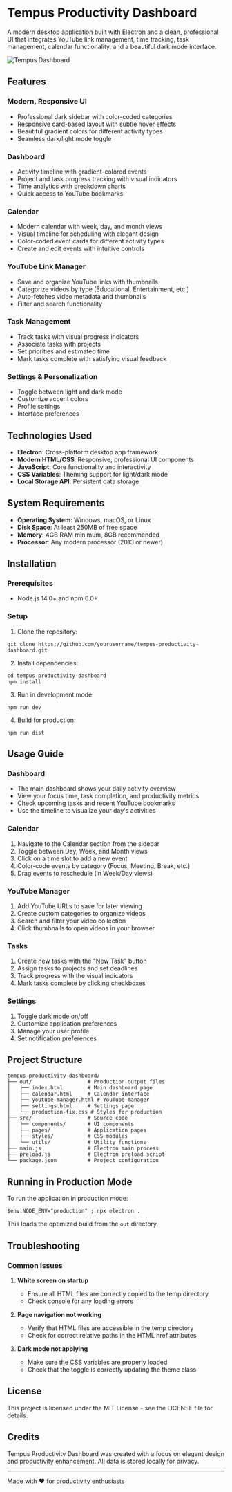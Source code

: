 # Tempus Productivity Dashboard

A modern desktop application built with Electron and a clean, professional UI that integrates YouTube link management, time tracking, task management, calendar functionality, and a beautiful dark mode interface.

![Tempus Dashboard](https://i.imgur.com/YourDashboardImage.png)

## Features

### Modern, Responsive UI
- Professional dark sidebar with color-coded categories
- Responsive card-based layout with subtle hover effects
- Beautiful gradient colors for different activity types
- Seamless dark/light mode toggle

### Dashboard
- Activity timeline with gradient-colored events
- Project and task progress tracking with visual indicators
- Time analytics with breakdown charts
- Quick access to YouTube bookmarks

### Calendar
- Modern calendar with week, day, and month views
- Visual timeline for scheduling with elegant design
- Color-coded event cards for different activity types
- Create and edit events with intuitive controls

### YouTube Link Manager
- Save and organize YouTube links with thumbnails
- Categorize videos by type (Educational, Entertainment, etc.)
- Auto-fetches video metadata and thumbnails
- Filter and search functionality

### Task Management
- Track tasks with visual progress indicators
- Associate tasks with projects
- Set priorities and estimated time
- Mark tasks complete with satisfying visual feedback

### Settings & Personalization
- Toggle between light and dark mode
- Customize accent colors
- Profile settings
- Interface preferences

## Technologies Used

- **Electron**: Cross-platform desktop app framework
- **Modern HTML/CSS**: Responsive, professional UI components
- **JavaScript**: Core functionality and interactivity
- **CSS Variables**: Theming support for light/dark mode
- **Local Storage API**: Persistent data storage

## System Requirements

- **Operating System**: Windows, macOS, or Linux
- **Disk Space**: At least 250MB of free space
- **Memory**: 4GB RAM minimum, 8GB recommended
- **Processor**: Any modern processor (2013 or newer)

## Installation

### Prerequisites
- Node.js 14.0+ and npm 6.0+

### Setup

1. Clone the repository:
```
git clone https://github.com/yourusername/tempus-productivity-dashboard.git
```

2. Install dependencies:
```
cd tempus-productivity-dashboard
npm install
```

3. Run in development mode:
```
npm run dev
```

4. Build for production:
```
npm run dist
```

## Usage Guide

### Dashboard
- The main dashboard shows your daily activity overview
- View your focus time, task completion, and productivity metrics
- Check upcoming tasks and recent YouTube bookmarks
- Use the timeline to visualize your day's activities

### Calendar
1. Navigate to the Calendar section from the sidebar
2. Toggle between Day, Week, and Month views
3. Click on a time slot to add a new event
4. Color-code events by category (Focus, Meeting, Break, etc.)
5. Drag events to reschedule (in Week/Day views)

### YouTube Manager
1. Add YouTube URLs to save for later viewing
2. Create custom categories to organize videos
3. Search and filter your video collection
4. Click thumbnails to open videos in your browser

### Tasks
1. Create new tasks with the "New Task" button
2. Assign tasks to projects and set deadlines
3. Track progress with the visual indicators
4. Mark tasks complete by clicking checkboxes

### Settings
1. Toggle dark mode on/off
2. Customize application preferences
3. Manage your user profile
4. Set notification preferences

## Project Structure

```
tempus-productivity-dashboard/
├── out/                  # Production output files
│   ├── index.html        # Main dashboard page
│   ├── calendar.html     # Calendar interface
│   ├── youtube-manager.html # YouTube manager
│   ├── settings.html     # Settings page
│   └── production-fix.css # Styles for production
├── src/                  # Source code
│   ├── components/       # UI components
│   ├── pages/            # Application pages
│   ├── styles/           # CSS modules
│   └── utils/            # Utility functions
├── main.js               # Electron main process
├── preload.js            # Electron preload script
└── package.json          # Project configuration
```

## Running in Production Mode

To run the application in production mode:

```
$env:NODE_ENV="production" ; npx electron .
```

This loads the optimized build from the `out` directory.

## Troubleshooting

### Common Issues

1. **White screen on startup**
   - Ensure all HTML files are correctly copied to the temp directory
   - Check console for any loading errors

2. **Page navigation not working**
   - Verify that HTML files are accessible in the temp directory
   - Check for correct relative paths in the HTML href attributes

3. **Dark mode not applying**
   - Make sure the CSS variables are properly loaded
   - Check that the toggle is correctly updating the theme class

## License

This project is licensed under the MIT License - see the LICENSE file for details.

## Credits

Tempus Productivity Dashboard was created with a focus on elegant design and productivity enhancement. All data is stored locally for privacy.

---

Made with ❤️ for productivity enthusiasts
